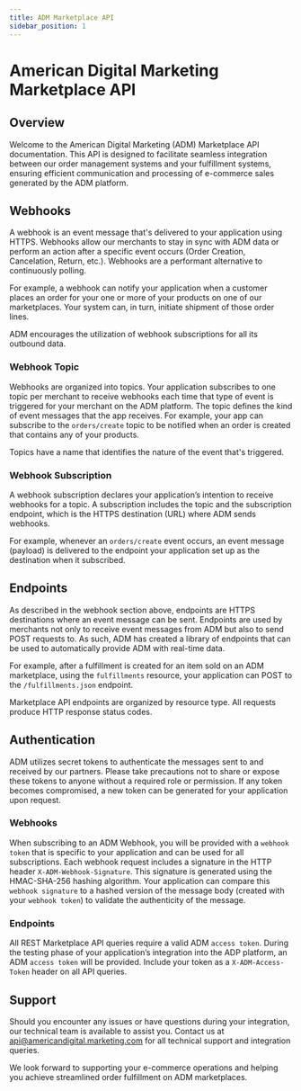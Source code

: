 ```yaml
---
title: ADM Marketplace API
sidebar_position: 1
---
```


# American Digital Marketing <br/> Marketplace API

## Overview

Welcome to the American Digital Marketing (ADM) Marketplace API documentation. This API is designed to facilitate seamless integration between our order management systems and your fulfillment systems, ensuring efficient communication and processing of e-commerce sales generated by the ADM platform.

## Webhooks

A webhook is an event message that's delivered to your application using HTTPS. Webhooks allow our merchants to stay in sync with ADM data or perform an action after a specific event occurs (Order Creation, Cancelation, Return, etc.). Webhooks are a performant alternative to continuously polling.

For example, a webhook can notify your application when a customer places an order for your one or more of your products on one of our marketplaces. Your system can, in turn, initiate shipment of those order lines.

ADM encourages the utilization of webhook subscriptions for all its outbound data.

### Webhook Topic

Webhooks are organized into topics. Your application subscribes to one topic per merchant to receive webhooks each time that type of event is triggered for your merchant on the ADM platform. The topic defines the kind of event messages that the app receives. For example, your app can subscribe to the `orders/create` topic to be notified when an order is created that contains any of your products.

Topics have a name that identifies the nature of the event that's triggered.

### Webhook Subscription

A webhook subscription declares your application’s intention to receive webhooks for a topic. A subscription includes the topic and the subscription endpoint, which is the HTTPS destination (URL) where ADM sends webhooks.

For example, whenever an `orders/create` event occurs, an event message (payload) is delivered to the endpoint your application set up as the destination when it subscribed.

## Endpoints

As described in the webhook section above, endpoints are HTTPS destinations where an event message can be sent. Endpoints are used by merchants not only to receive event messages from ADM but also to send POST requests to. As such, ADM has created a library of endpoints that can be used to automatically provide ADM with real-time data.

For example, after a fulfillment is created for an item sold on an ADM marketplace, using the `fulfillments` resource, your application can POST to the `/fulfillments.json` endpoint.

Marketplace API endpoints are organized by resource type. All requests produce HTTP response status codes.

## Authentication
ADM utilizes secret tokens to authenticate the messages sent to and received by our partners. Please take precautions not to share or expose these tokens to anyone without a required role or permission. If any token becomes compromised, a new token can be generated for your application upon request.

### Webhooks
When subscribing to an ADM Webhook, you will be provided with a `webhook token` that is specific to your application and can be used for all subscriptions. Each webhook request includes a signature in the HTTP header `X-ADM-Webhook-Signature`. This signature is generated using the HMAC-SHA-256 hashing algorithm.
Your application can compare this `webhook signature` to a hashed version of the message body (created with your `webhook token`) to validate the authenticity of the message.

### Endpoints
All REST Marketplace API queries require a valid ADM `access token`. During the testing phase of your application’s integration into the ADP platform, an ADM `access token` will be provided.
Include your token as a `X-ADM-Access-Token` header on all API queries.

## Support

Should you encounter any issues or have questions during your integration, our technical team is available to assist you. Contact us at [api@americandigital.marketing.com](mailto:api@americandigital.marketing.com) for all technical support and integration queries.

We look forward to supporting your e-commerce operations and helping you achieve streamlined order fulfillment on ADM marketplaces.
